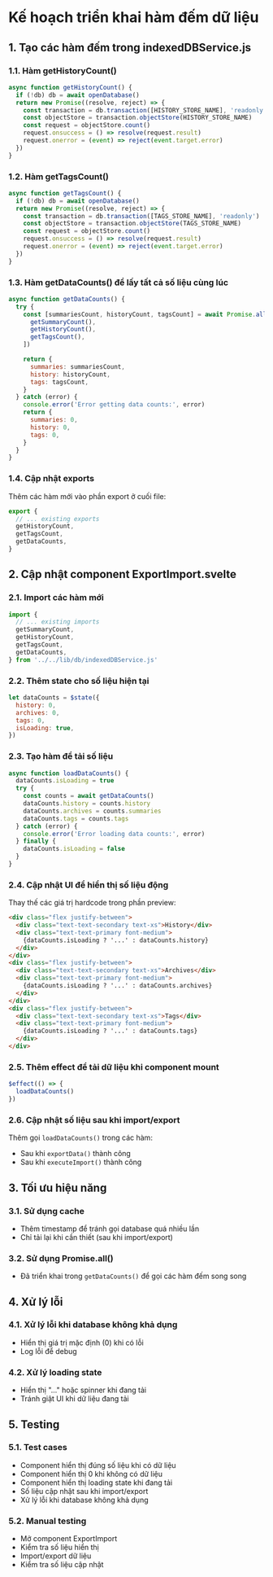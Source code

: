 # Kế hoạch triển khai hàm đếm dữ liệu

## 1. Tạo các hàm đếm trong indexedDBService.js

### 1.1. Hàm getHistoryCount()

```javascript
async function getHistoryCount() {
  if (!db) db = await openDatabase()
  return new Promise((resolve, reject) => {
    const transaction = db.transaction([HISTORY_STORE_NAME], 'readonly')
    const objectStore = transaction.objectStore(HISTORY_STORE_NAME)
    const request = objectStore.count()
    request.onsuccess = () => resolve(request.result)
    request.onerror = (event) => reject(event.target.error)
  })
}
```

### 1.2. Hàm getTagsCount()

```javascript
async function getTagsCount() {
  if (!db) db = await openDatabase()
  return new Promise((resolve, reject) => {
    const transaction = db.transaction([TAGS_STORE_NAME], 'readonly')
    const objectStore = transaction.objectStore(TAGS_STORE_NAME)
    const request = objectStore.count()
    request.onsuccess = () => resolve(request.result)
    request.onerror = (event) => reject(event.target.error)
  })
}
```

### 1.3. Hàm getDataCounts() để lấy tất cả số liệu cùng lúc

```javascript
async function getDataCounts() {
  try {
    const [summariesCount, historyCount, tagsCount] = await Promise.all([
      getSummaryCount(),
      getHistoryCount(),
      getTagsCount(),
    ])

    return {
      summaries: summariesCount,
      history: historyCount,
      tags: tagsCount,
    }
  } catch (error) {
    console.error('Error getting data counts:', error)
    return {
      summaries: 0,
      history: 0,
      tags: 0,
    }
  }
}
```

### 1.4. Cập nhật exports

Thêm các hàm mới vào phần export ở cuối file:

```javascript
export {
  // ... existing exports
  getHistoryCount,
  getTagsCount,
  getDataCounts,
}
```

## 2. Cập nhật component ExportImport.svelte

### 2.1. Import các hàm mới

```javascript
import {
  // ... existing imports
  getSummaryCount,
  getHistoryCount,
  getTagsCount,
  getDataCounts,
} from '../../lib/db/indexedDBService.js'
```

### 2.2. Thêm state cho số liệu hiện tại

```javascript
let dataCounts = $state({
  history: 0,
  archives: 0,
  tags: 0,
  isLoading: true,
})
```

### 2.3. Tạo hàm để tải số liệu

```javascript
async function loadDataCounts() {
  dataCounts.isLoading = true
  try {
    const counts = await getDataCounts()
    dataCounts.history = counts.history
    dataCounts.archives = counts.summaries
    dataCounts.tags = counts.tags
  } catch (error) {
    console.error('Error loading data counts:', error)
  } finally {
    dataCounts.isLoading = false
  }
}
```

### 2.4. Cập nhật UI để hiển thị số liệu động

Thay thế các giá trị hardcode trong phần preview:

```html
<div class="flex justify-between">
  <div class="text-text-secondary text-xs">History</div>
  <div class="text-text-primary font-medium">
    {dataCounts.isLoading ? '...' : dataCounts.history}
  </div>
</div>
<div class="flex justify-between">
  <div class="text-text-secondary text-xs">Archives</div>
  <div class="text-text-primary font-medium">
    {dataCounts.isLoading ? '...' : dataCounts.archives}
  </div>
</div>
<div class="flex justify-between">
  <div class="text-text-secondary text-xs">Tags</div>
  <div class="text-text-primary font-medium">
    {dataCounts.isLoading ? '...' : dataCounts.tags}
  </div>
</div>
```

### 2.5. Thêm effect để tải dữ liệu khi component mount

```javascript
$effect(() => {
  loadDataCounts()
})
```

### 2.6. Cập nhật số liệu sau khi import/export

Thêm gọi `loadDataCounts()` trong các hàm:

- Sau khi `exportData()` thành công
- Sau khi `executeImport()` thành công

## 3. Tối ưu hiệu năng

### 3.1. Sử dụng cache

- Thêm timestamp để tránh gọi database quá nhiều lần
- Chỉ tải lại khi cần thiết (sau khi import/export)

### 3.2. Sử dụng Promise.all()

- Đã triển khai trong `getDataCounts()` để gọi các hàm đếm song song

## 4. Xử lý lỗi

### 4.1. Xử lý lỗi khi database không khả dụng

- Hiển thị giá trị mặc định (0) khi có lỗi
- Log lỗi để debug

### 4.2. Xử lý loading state

- Hiển thị "..." hoặc spinner khi đang tải
- Tránh giật UI khi dữ liệu đang tải

## 5. Testing

### 5.1. Test cases

- Component hiển thị đúng số liệu khi có dữ liệu
- Component hiển thị 0 khi không có dữ liệu
- Component hiển thị loading state khi đang tải
- Số liệu cập nhật sau khi import/export
- Xử lý lỗi khi database không khả dụng

### 5.2. Manual testing

- Mở component ExportImport
- Kiểm tra số liệu hiển thị
- Import/export dữ liệu
- Kiểm tra số liệu cập nhật
